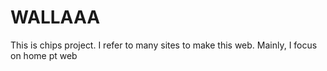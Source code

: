 # WALLAAA

This is chips project.
I refer to many sites to make this web.
Mainly, I focus on home pt web
